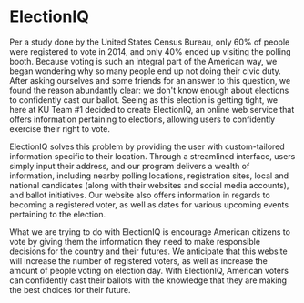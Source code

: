 # ElectionIQ

Per a study done by the United States Census Bureau, only 60% of people were registered to vote in 2014, and only 40% ended up visiting the polling booth. Because voting is such an integral part of the American way, we began wondering why so many people end up not doing their civic duty. After asking ourselves and some friends for an answer to this question, we found the reason abundantly clear: we don't know enough about elections to confidently cast our ballot. Seeing as this election is getting tight, we here at KU Team #1 decided to create ElectionIQ, an online web service that offers information pertaining to elections, allowing users to confidently exercise their right to vote.

ElectionIQ solves this problem by providing the user with custom-tailored information specific to their location. Through a streamlined interface, users simply input their address, and our program delivers a wealth of information, including nearby polling locations, registration sites, local and national candidates (along with their websites and social media accounts), and ballot initiatives. Our website also offers information in regards to becoming a registered voter, as well as dates for various upcoming events pertaining to the election.

What we are trying to do with ElectionIQ is encourage American citizens to vote by giving them the information they need to make responsible decisions for the country and their futures. We anticipate that this website will increase the number of registered voters, as well as increase the amount of people voting on election day. With ElectionIQ, American voters can confidently cast their ballots with the knowledge that they are making the best choices for their future.
